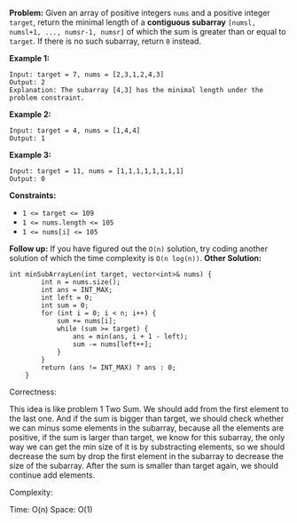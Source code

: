 **Problem:**
Given an array of positive integers `nums` and a positive integer `target`, return the minimal length of a **contiguous subarray** `[numsl, numsl+1, ..., numsr-1, numsr]` of which the sum is greater than or equal to `target`. If there is no such subarray, return `0` instead.

 

**Example 1:**

```
Input: target = 7, nums = [2,3,1,2,4,3]
Output: 2
Explanation: The subarray [4,3] has the minimal length under the problem constraint.
```

**Example 2:**

```
Input: target = 4, nums = [1,4,4]
Output: 1
```

**Example 3:**

```
Input: target = 11, nums = [1,1,1,1,1,1,1,1]
Output: 0
```

 

**Constraints:**

- `1 <= target <= 109`
- `1 <= nums.length <= 105`
- `1 <= nums[i] <= 105`

 

**Follow up:** If you have figured out the `O(n)` solution, try coding another solution of which the time complexity is `O(n log(n))`.
**Other Solution:**
```
int minSubArrayLen(int target, vector<int>& nums) {
        int n = nums.size();
        int ans = INT_MAX;
        int left = 0;
        int sum = 0;
        for (int i = 0; i < n; i++) {
            sum += nums[i];
            while (sum >= target) {
                ans = min(ans, i + 1 - left);
                sum -= nums[left++];
            }
        }
        return (ans != INT_MAX) ? ans : 0;
    }
```
Correctness:

This idea is like problem 1 Two Sum. We should add from the first element to the last one. And if the sum is bigger than target, we should check whether we can minus some elements in the subarray, because all the elements are positive, if the sum is larger than target, we know for this subarray, the only way we can get the min size of it is by substracting elements, so we should decrease the sum by drop the first element in the subarray to decrease the size of the subarray. After the sum is smaller than target again, we should continue add elements.

Complexity:

Time: O(n)
Space: O(1)